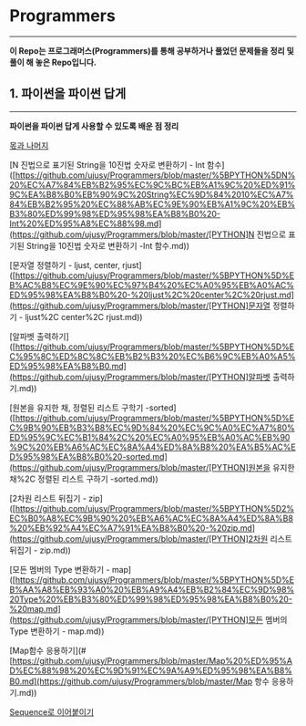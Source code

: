 # Programmers

--------------------

 **이 Repo는 프로그래머스(Programmers)를 통해 공부하거나 풀었던 문제들을 정리 및 풀이 해 놓은 Repo입니다.**



## 1. 파이썬을 파이썬 답게

-----------

**파이썬을 파이썬 답게 사용할 수 있도록 배운 점 정리**

[몫과 나머지](#https://github.com/ujusy/Programmers/blob/master/Map항수응용하기.md)

[N 진법으로 표기된 String을 10진법 숫자로 변환하기 - Int 함수]([https://github.com/ujusy/Programmers/blob/master/%5BPYTHON%5DN%20%EC%A7%84%EB%B2%95%EC%9C%BC%EB%A1%9C%20%ED%91%9C%EA%B8%B0%EB%90%9C%20String%EC%9D%84%2010%EC%A7%84%EB%B2%95%20%EC%88%AB%EC%9E%90%EB%A1%9C%20%EB%B3%80%ED%99%98%ED%95%98%EA%B8%B0%20-Int%20%ED%95%A8%EC%88%98.md](https://github.com/ujusy/Programmers/blob/master/[PYTHON]N 진법으로 표기된 String을 10진법 숫자로 변환하기 -Int 함수.md))

[문자열 정렬하기 - ljust, center, rjust]([https://github.com/ujusy/Programmers/blob/master/%5BPYTHON%5D%EB%AC%B8%EC%9E%90%EC%97%B4%20%EC%A0%95%EB%A0%AC%ED%95%98%EA%B8%B0%20-%20ljust%2C%20center%2C%20rjust.md](https://github.com/ujusy/Programmers/blob/master/[PYTHON]문자열 정렬하기 - ljust%2C center%2C rjust.md))

[알파벳 출력하기]([https://github.com/ujusy/Programmers/blob/master/%5BPYTHON%5D%EC%95%8C%ED%8C%8C%EB%B2%B3%20%EC%B6%9C%EB%A0%A5%ED%95%98%EA%B8%B0.md](https://github.com/ujusy/Programmers/blob/master/[PYTHON]알파벳 출력하기.md))

[원본을 유지한 채, 정렬된 리스트 구학기 -sorted]([https://github.com/ujusy/Programmers/blob/master/%5BPYTHON%5D%EC%9B%90%EB%B3%B8%EC%9D%84%20%EC%9C%A0%EC%A7%80%ED%95%9C%EC%B1%84%2C%20%EC%A0%95%EB%A0%AC%EB%90%9C%20%EB%A6%AC%EC%8A%A4%ED%8A%B8%20%EA%B5%AC%ED%95%98%EA%B8%B0%20-sorted.md](https://github.com/ujusy/Programmers/blob/master/[PYTHON]원본을 유지한채%2C 정렬된 리스트 구하기 -sorted.md))

[2차원 리스트 뒤집기 - zip]([https://github.com/ujusy/Programmers/blob/master/%5BPYTHON%5D2%EC%B0%A8%EC%9B%90%20%EB%A6%AC%EC%8A%A4%ED%8A%B8%20%EB%92%A4%EC%A7%91%EA%B8%B0%20-%20zip.md](https://github.com/ujusy/Programmers/blob/master/[PYTHON]2차원 리스트 뒤집기 - zip.md))

[모든 멤버의 Type 변환하기 - map]([https://github.com/ujusy/Programmers/blob/master/%5BPYTHON%5D%EB%AA%A8%EB%93%A0%20%EB%A9%A4%EB%B2%84%EC%9D%98%20Type%20%EB%B3%80%ED%99%98%ED%95%98%EA%B8%B0%20-%20map.md](https://github.com/ujusy/Programmers/blob/master/[PYTHON]모든 멤버의 Type 변환하기 - map.md))

[Map함수 응용하기](#[https://github.com/ujusy/Programmers/blob/master/Map%20%ED%95%AD%EC%88%98%20%EC%9D%91%EC%9A%A9%ED%95%98%EA%B8%B0.md](https://github.com/ujusy/Programmers/blob/master/Map 항수 응용하기.md))

[Sequence로 이어붙이기]()
